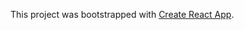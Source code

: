 This project was bootstrapped with [Create React App](https://github.com/facebookincubator/create-react-app).
 